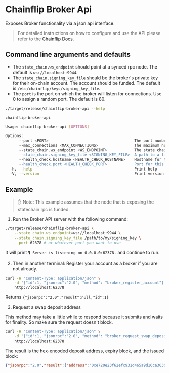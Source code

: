 # Chainflip Broker Api

Exposes Broker functionality via a json api interface.

> For detailed instructions on how to configure and use the API please refer to the [Chainflip Docs](https://docs.chainflip.io/integration/swapping-and-aggregation/running-a-broker/broker-api).

## Command line arguments and defaults

- The `state_chain.ws_endpoint` should point at a synced rpc node. The default is `ws://localhost:9944`.
- The `state_chain.signing_key_file` should be the broker's private key for their on-chain account. The account should be funded. The default is `/etc/chainflip/keys/signing_key_file`.
- The `port` is the port on which the broker will listen for connections. Use 0 to assign a random port. The default is 80.

```bash copy
./target/release/chainflip-broker-api --help
```

```sh
chainflip-broker-api

Usage: chainflip-broker-api [OPTIONS]

Options:
      --port <PORT>                                      The port number on which the broker will listen for connections. Use 0 to assign a random port. [default: 80]
      --max_connections <MAX_CONNECTIONS>                The maximum number of concurrent websocket connections to accept. [default: 100]
      --state_chain.ws_endpoint <WS_ENDPOINT>            The state chain node's RPC endpoint. [default: ws://localhost:9944]
      --state_chain.signing_key_file <SIGNING_KEY_FILE>  A path to a file that contains the broker's secret key for signing extrinsics. [default: /etc/chainflip/keys/signing_key_file]
      --health_check.hostname <HEALTH_CHECK_HOSTNAME>    Hostname for this server's healthcheck. Requires the <HEALTH_CHECK_PORT> parameter to be given as well.
      --health_check.port <HEALTH_CHECK_PORT>            Port for this server's healthcheck. Requires the <HEALTH_CHECK_HOSTNAME> parameter to be given as well.
  -h, --help                                             Print help
  -V, --version                                          Print version
```

## Example

> ✋ Note: This example assumes that the node that is exposing the statechain rpc is funded.

1. Run the Broker API server with the following command:

```bash copy
./target/release/chainflip-broker-api \
    --state_chain.ws_endpoint=ws://localhost:9944 \
    --state_chain.signing_key_file /path/to/my/signing_key \
    --port 62378 # or whatever port you want to use
```

It will print `🎙 Server is listening on 0.0.0.0:62378.` and continue to run.

2. Then in another terminal:
Register your account as a broker if you are not already.

```bash copy
curl -H "Content-Type: application/json" \
    -d '{"id":1, "jsonrpc":"2.0", "method": "broker_register_account"}' \
    http://localhost:62378
```

Returns `{"jsonrpc":"2.0","result":null,"id":1}`

3. Request a swap deposit address

This method may take a little while to respond because it submits and waits for finality. So make sure the request doesn't block.

```bash copy
curl -H "Content-Type: application/json" \
    -d '{"id":1, "jsonrpc":"2.0", "method": "broker_request_swap_deposit_address", "params": ["Eth", "Flip","0xabababababababababababababababababababab", 0]}' \
    http://localhost:62378
```

The result is the hex-encoded deposit address, expiry block, and the issued block:

```json
{"jsonrpc":"2.0","result":{"address":"0xe720e23f62efc931d465a9d16ca303d72ad6c0bc","issued_block":5418,"channel_id":6,"source_chain_expiry_block":2954},"id":1}
```
